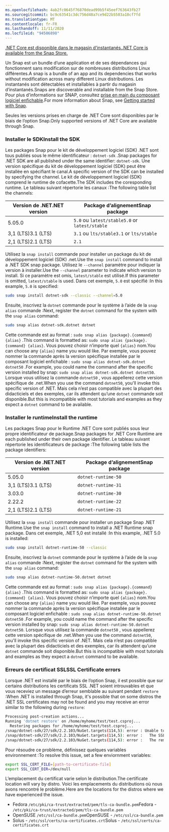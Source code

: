 ```yaml
---
ms.openlocfilehash: 4ab2fc0645f76870dead99b5f45eef763643fb27
ms.sourcegitcommit: bc9c63541c3dc756d48a7ce9d22b5583a18cf7fd
ms.translationtype: MT
ms.contentlocale: fr-FR
ms.lasthandoff: 11/11/2020
ms.locfileid: "94506898"
---
```


[<span data-ttu-id="c69e2-101">.NET Core est disponible dans le magasin d’instantanés.</span><span class="sxs-lookup"><span data-stu-id="c69e2-101">.NET Core is available from the Snap Store.</span></span>](https://snapcraft.io/dotnet-sdk)

<span data-ttu-id="c69e2-102">Un Snap est un bundle d’une application et de ses dépendances qui fonctionnent sans modification sur de nombreuses distributions Linux différentes.</span><span class="sxs-lookup"><span data-stu-id="c69e2-102">A snap is a bundle of an app and its dependencies that works without modification across many different Linux distributions.</span></span> <span data-ttu-id="c69e2-103">Les instantanés sont détectables et installables à partir du magasin d’instantanés.</span><span class="sxs-lookup"><span data-stu-id="c69e2-103">Snaps are discoverable and installable from the Snap Store.</span></span> <span data-ttu-id="c69e2-104">Pour plus d’informations sur SNAP, consultez [prise en main du composant logiciel enfichable](https://snapcraft.io/docs/getting-started).</span><span class="sxs-lookup"><span data-stu-id="c69e2-104">For more information about Snap, see [Getting started with Snap](https://snapcraft.io/docs/getting-started).</span></span>

<span data-ttu-id="c69e2-105">Seules les versions prises en charge de .NET Core sont disponibles par le biais de l’option Snap.</span><span class="sxs-lookup"><span data-stu-id="c69e2-105">Only supported versions of .NET Core are available through Snap.</span></span>

### <a name="install-the-sdk"></a><span data-ttu-id="c69e2-106">Installer le SDK</span><span class="sxs-lookup"><span data-stu-id="c69e2-106">Install the SDK</span></span>

<span data-ttu-id="c69e2-107">Les packages Snap pour le kit de développement logiciel (SDK) .NET sont tous publiés sous le même identificateur : `dotnet-sdk` .</span><span class="sxs-lookup"><span data-stu-id="c69e2-107">Snap packages for .NET SDK are all published under the same identifier: `dotnet-sdk`.</span></span> <span data-ttu-id="c69e2-108">Une version spécifique du kit de développement logiciel (SDK) peut être installée en spécifiant le canal.</span><span class="sxs-lookup"><span data-stu-id="c69e2-108">A specific version of the SDK can be installed by specifying the channel.</span></span> <span data-ttu-id="c69e2-109">Le kit de développement logiciel (SDK) comprend le runtime de cofacette.</span><span class="sxs-lookup"><span data-stu-id="c69e2-109">The SDK includes the coresponding runtime.</span></span> <span data-ttu-id="c69e2-110">Le tableau suivant répertorie les canaux :</span><span class="sxs-lookup"><span data-stu-id="c69e2-110">The following table list the channels:</span></span>

| <span data-ttu-id="c69e2-111">Version de .NET</span><span class="sxs-lookup"><span data-stu-id="c69e2-111">.NET version</span></span> | <span data-ttu-id="c69e2-112">Package d’alignement</span><span class="sxs-lookup"><span data-stu-id="c69e2-112">Snap package</span></span>             |
|--------------|--------------------------|
| <span data-ttu-id="c69e2-113">5.0</span><span class="sxs-lookup"><span data-stu-id="c69e2-113">5.0</span></span>          | <span data-ttu-id="c69e2-114">`5.0` ou `latest/stable`</span><span class="sxs-lookup"><span data-stu-id="c69e2-114">`5.0` or `latest/stable`</span></span> |
| <span data-ttu-id="c69e2-115">3,1 (LTS)</span><span class="sxs-lookup"><span data-stu-id="c69e2-115">3.1 (LTS)</span></span>    | <span data-ttu-id="c69e2-116">`3.1` ou `lts/stable`</span><span class="sxs-lookup"><span data-stu-id="c69e2-116">`3.1` or `lts/stable`</span></span>    |
| <span data-ttu-id="c69e2-117">2,1 (LTS)</span><span class="sxs-lookup"><span data-stu-id="c69e2-117">2.1 (LTS)</span></span>    | `2.1`                    |

<span data-ttu-id="c69e2-118">Utilisez la `snap install` commande pour installer un package du kit de développement logiciel (SDK) .net.</span><span class="sxs-lookup"><span data-stu-id="c69e2-118">Use the `snap install` command to install a .NET SDK snap package.</span></span> <span data-ttu-id="c69e2-119">Utilisez le `--channel` paramètre pour indiquer la version à installer.</span><span class="sxs-lookup"><span data-stu-id="c69e2-119">Use the `--channel` parameter to indicate which version to install.</span></span> <span data-ttu-id="c69e2-120">Si ce paramètre est omis, `latest/stable` est utilisé.</span><span class="sxs-lookup"><span data-stu-id="c69e2-120">If this parameter is omitted, `latest/stable` is used.</span></span> <span data-ttu-id="c69e2-121">Dans cet exemple, `5.0` est spécifié :</span><span class="sxs-lookup"><span data-stu-id="c69e2-121">In this example, `5.0` is specified:</span></span>

```bash
sudo snap install dotnet-sdk --classic --channel=5.0
```

<span data-ttu-id="c69e2-122">Ensuite, inscrivez la `dotnet` commande pour le système à l’aide de la `snap alias` commande :</span><span class="sxs-lookup"><span data-stu-id="c69e2-122">Next, register the `dotnet` command for the system with the `snap alias` command:</span></span>

```bash
sudo snap alias dotnet-sdk.dotnet dotnet
```

<span data-ttu-id="c69e2-123">Cette commande est au format : `sudo snap alias {package}.{command} {alias}` .</span><span class="sxs-lookup"><span data-stu-id="c69e2-123">This command is formatted as: `sudo snap alias {package}.{command} {alias}`.</span></span> <span data-ttu-id="c69e2-124">Vous pouvez choisir n’importe quel `{alias}` nom.</span><span class="sxs-lookup"><span data-stu-id="c69e2-124">You can choose any `{alias}` name you would like.</span></span> <span data-ttu-id="c69e2-125">Par exemple, vous pouvez nommer la commande après la version spécifique installée par le composant logiciel enfichable : `sudo snap alias dotnet-sdk.dotnet dotnet50` .</span><span class="sxs-lookup"><span data-stu-id="c69e2-125">For example, you could name the command after the specific version installed by snap: `sudo snap alias dotnet-sdk.dotnet dotnet50`.</span></span> <span data-ttu-id="c69e2-126">Lorsque vous utilisez la commande `dotnet50` , vous appellerez cette version spécifique de .net.</span><span class="sxs-lookup"><span data-stu-id="c69e2-126">When you use the command `dotnet50`, you'll invoke this specific version of .NET.</span></span> <span data-ttu-id="c69e2-127">Mais cela n’est pas compatible avec la plupart des didacticiels et des exemples, car ils attendent qu’une `dotnet` commande soit disponible.</span><span class="sxs-lookup"><span data-stu-id="c69e2-127">But this is incompatible with most tutorials and examples as they expect a `dotnet` command to be available.</span></span>

### <a name="install-the-runtime"></a><span data-ttu-id="c69e2-128">Installer le runtime</span><span class="sxs-lookup"><span data-stu-id="c69e2-128">Install the runtime</span></span>

<span data-ttu-id="c69e2-129">Les packages Snap pour le Runtime .NET Core sont publiés sous leur propre identificateur de package.</span><span class="sxs-lookup"><span data-stu-id="c69e2-129">Snap packages for .NET Core Runtime are each published under their own package identifier.</span></span> <span data-ttu-id="c69e2-130">Le tableau suivant répertorie les identificateurs de package :</span><span class="sxs-lookup"><span data-stu-id="c69e2-130">The following table lists the package identifiers:</span></span>

| <span data-ttu-id="c69e2-131">Version de .NET</span><span class="sxs-lookup"><span data-stu-id="c69e2-131">.NET version</span></span>      | <span data-ttu-id="c69e2-132">Package d’alignement</span><span class="sxs-lookup"><span data-stu-id="c69e2-132">Snap package</span></span>        |
|-------------------|---------------------|
| <span data-ttu-id="c69e2-133">5.0</span><span class="sxs-lookup"><span data-stu-id="c69e2-133">5.0</span></span>               | `dotnet-runtime-50` |
| <span data-ttu-id="c69e2-134">3,1 (LTS)</span><span class="sxs-lookup"><span data-stu-id="c69e2-134">3.1 (LTS)</span></span>         | `dotnet-runtime-31` |
| <span data-ttu-id="c69e2-135">3.0</span><span class="sxs-lookup"><span data-stu-id="c69e2-135">3.0</span></span>               | `dotnet-runtime-30` |
| <span data-ttu-id="c69e2-136">2.2</span><span class="sxs-lookup"><span data-stu-id="c69e2-136">2.2</span></span>               | `dotnet-runtime-22` |
| <span data-ttu-id="c69e2-137">2,1 (LTS)</span><span class="sxs-lookup"><span data-stu-id="c69e2-137">2.1 (LTS)</span></span>         | `dotnet-runtime-21` |

<span data-ttu-id="c69e2-138">Utilisez la `snap install` commande pour installer un package Snap .NET Runtime.</span><span class="sxs-lookup"><span data-stu-id="c69e2-138">Use the `snap install` command to install a .NET Runtime snap package.</span></span> <span data-ttu-id="c69e2-139">Dans cet exemple, .NET 5,0 est installé :</span><span class="sxs-lookup"><span data-stu-id="c69e2-139">In this example, .NET 5.0 is installed:</span></span>

```bash
sudo snap install dotnet-runtime-50 --classic
```

<span data-ttu-id="c69e2-140">Ensuite, inscrivez la `dotnet` commande pour le système à l’aide de la `snap alias` commande :</span><span class="sxs-lookup"><span data-stu-id="c69e2-140">Next, register the `dotnet` command for the system with the `snap alias` command:</span></span>

```bash
sudo snap alias dotnet-runtime-50.dotnet dotnet
```

<span data-ttu-id="c69e2-141">Cette commande est au format : `sudo snap alias {package}.{command} {alias}` .</span><span class="sxs-lookup"><span data-stu-id="c69e2-141">This command is formatted as: `sudo snap alias {package}.{command} {alias}`.</span></span> <span data-ttu-id="c69e2-142">Vous pouvez choisir n’importe quel `{alias}` nom.</span><span class="sxs-lookup"><span data-stu-id="c69e2-142">You can choose any `{alias}` name you would like.</span></span> <span data-ttu-id="c69e2-143">Par exemple, vous pouvez nommer la commande après la version spécifique installée par le composant logiciel enfichable : `sudo snap alias dotnet-runtime-50.dotnet dotnet50` .</span><span class="sxs-lookup"><span data-stu-id="c69e2-143">For example, you could name the command after the specific version installed by snap: `sudo snap alias dotnet-runtime-50.dotnet dotnet50`.</span></span> <span data-ttu-id="c69e2-144">Lorsque vous utilisez la commande `dotnet50` , vous appellerez cette version spécifique de .net.</span><span class="sxs-lookup"><span data-stu-id="c69e2-144">When you use the command `dotnet50`, you'll invoke this specific version of .NET.</span></span> <span data-ttu-id="c69e2-145">Mais cela n’est pas compatible avec la plupart des didacticiels et des exemples, car ils attendent qu’une `dotnet` commande soit disponible.</span><span class="sxs-lookup"><span data-stu-id="c69e2-145">But this is incompatible with most tutorials and examples as they expect a `dotnet` command to be available.</span></span>

### <a name="ssl-certificate-errors"></a><span data-ttu-id="c69e2-146">Erreurs de certificat SSL</span><span class="sxs-lookup"><span data-stu-id="c69e2-146">SSL Certificate errors</span></span>

<span data-ttu-id="c69e2-147">Lorsque .NET est installé par le biais de l’option Snap, il est possible que sur certains distributions les certificats SSL .NET soient introuvables et que vous receviez un message d’erreur semblable au suivant pendant `restore` :</span><span class="sxs-lookup"><span data-stu-id="c69e2-147">When .NET is installed through Snap, it's possible that on some distros the .NET SSL certificates may not be found and you may receive an error similar to the following during `restore`:</span></span>

```bash
Processing post-creation actions...
Running 'dotnet restore' on /home/myhome/test/test.csproj...
  Restoring packages for /home/myhome/test/test.csproj...
/snap/dotnet-sdk/27/sdk/2.2.103/NuGet.targets(114,5): error : Unable to load the service index for source https://api.nuget.org/v3/index.json. [/home/myhome/test/test.csproj]
/snap/dotnet-sdk/27/sdk/2.2.103/NuGet.targets(114,5): error :   The SSL connection could not be established, see inner exception. [/home/myhome/test/test.csproj]
/snap/dotnet-sdk/27/sdk/2.2.103/NuGet.targets(114,5): error :   The remote certificate is invalid according to the validation procedure. [/home/myhome/test/test.csproj]
```

<span data-ttu-id="c69e2-148">Pour résoudre ce problème, définissez quelques variables environnement :</span><span class="sxs-lookup"><span data-stu-id="c69e2-148">To resolve this issue, set a few enviornment variables:</span></span>

```bash
export SSL_CERT_FILE=[path-to-certificate-file]
export SSL_CERT_DIR=/dev/null
```

<span data-ttu-id="c69e2-149">L’emplacement du certificat varie selon le distribution.</span><span class="sxs-lookup"><span data-stu-id="c69e2-149">The certificate location will vary by distro.</span></span> <span data-ttu-id="c69e2-150">Voici les emplacements du distributions où nous avons rencontré le problème.</span><span class="sxs-lookup"><span data-stu-id="c69e2-150">Here are the locations for the distros where we have experienced the issue.</span></span>

* <span data-ttu-id="c69e2-151">Fedora `/etc/pki/ca-trust/extracted/pem/tls-ca-bundle.pem`</span><span class="sxs-lookup"><span data-stu-id="c69e2-151">Fedora - `/etc/pki/ca-trust/extracted/pem/tls-ca-bundle.pem`</span></span>
* <span data-ttu-id="c69e2-152">OpenSUSE `/etc/ssl/ca-bundle.pem`</span><span class="sxs-lookup"><span data-stu-id="c69e2-152">OpenSUSE - `/etc/ssl/ca-bundle.pem`</span></span>
* <span data-ttu-id="c69e2-153">Solus - `/etc/ssl/certs/ca-certificates.crt`</span><span class="sxs-lookup"><span data-stu-id="c69e2-153">Solus - `/etc/ssl/certs/ca-certificates.crt`</span></span>
